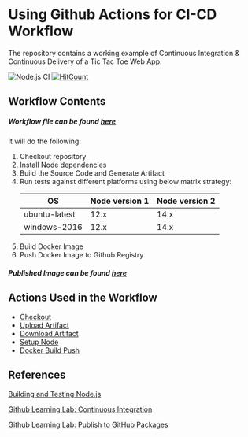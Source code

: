 # Using Github Actions for CI-CD Workflow

The repository contains a working example of Continuous Integration & Continuous Delivery of a Tic Tac Toe Web App. 

![Node.js CI](https://github.com/hemrajanilavesh/github-actions-for-ci-cd/workflows/Node.js%20CI/badge.svg)
[![HitCount](http://hits.dwyl.com/hemrajanilavesh/github-actions-for-ci-cd.svg)](http://hits.dwyl.com/hemrajanilavesh/github-actions-for-ci-cd)


## Workflow Contents

##### Workflow file can be found [here](https://github.com/hemrajanilavesh/github-actions-for-ci-cd/blob/master/.github/workflows/node.js.yml)

It will do the following:
1. Checkout repository 
2. Install Node dependencies 
3. Build the Source Code and Generate Artifact 
4. Run tests against different platforms using below matrix strategy:
    <table>
    <thead>
    <tr>
    <th>OS</th>
    <th>Node version 1</th>
    <th>Node version 2</th>
    </tr>
    </thead>
    <tbody>
    <tr><td>ubuntu-latest</td><td>12.x</td><td>14.x</td></tr>
    <tr><td>windows-2016</td><td>12.x</td><td>14.x</td></tr>
    </tbody>
    </table>
5. Build Docker Image
6. Push Docker Image to Github Registry 

##### Published Image can be found [here](https://github.com/hemrajanilavesh/github-actions-for-ci-cd/packages/404800)

## Actions Used in the Workflow

- [Checkout](https://github.com/actions/checkout)
- [Upload Artifact](https://github.com/actions/upload-artifact)
- [Download Artifact](https://github.com/actions/download-artifact)
- [Setup Node](https://github.com/actions/setup-node)
- [Docker Build Push](https://github.com/docker/build-push-action) 

## References

[Building and Testing Node.js](https://docs.github.com/en/actions/guides/building-and-testing-nodejs)

[Github Learning Lab: Continuous Integration](https://lab.github.com/githubtraining/github-actions:-continuous-integration)

[Github Learning Lab: Publish to GitHub Packages](https://lab.github.com/githubtraining/github-actions:-publish-to-github-packages)
